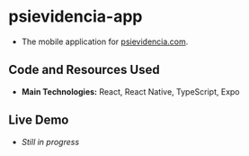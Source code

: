 # psievidencia-app

- The mobile application for [psievidencia.com](https://github.com/francosbenitez/psievidencia.com).

## Code and Resources Used

- **Main Technologies:** React, React Native, TypeScript, Expo

## Live Demo

- _Still in progress_
